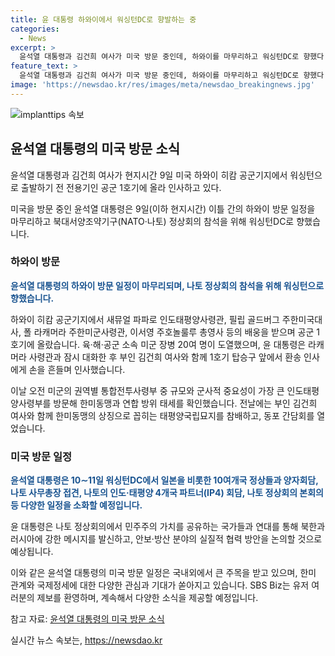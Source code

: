 ```yaml
---
title: 윤 대통령 하와이에서 워싱턴DC로 향발하는 중
categories:
  - News
excerpt: >
  윤석열 대통령과 김건희 여사가 미국 방문 중인데, 하와이를 마무리하고 워싱턴DC로 향했다. 미군과의 만남과 군의 중요성 확인 등을 마치고, 이제는 나토 정상회의에 참석할 예정이다. 윤 대통령은 민주주의 가치를 공유하는 국가들과의 연대를 통해 북한과 러시아에 강한 메시지를 전하고, 안보·방산 분야의 협력 방안을 논의할 것으로 전해졌다. 자세한 내용은 링크를 참고하세요. [SBS Biz] (링크: https://url.kr/9pghjn)
feature_text: >
  윤석열 대통령과 김건희 여사가 미국 방문 중인데, 하와이를 마무리하고 워싱턴DC로 향했다. 미군과의 만남과 군의 중요성 확인 등을 마치고, 이제는 나토 정상회의에 참석할 예정이다. 윤 대통령은 민주주의 가치를 공유하는 국가들과의 연대를 통해 북한과 러시아에 강한 메시지를 전하고, 안보·방산 분야의 협력 방안을 논의할 것으로 전해졌다. 자세한 내용은 링크를 참고하세요. [SBS Biz] (링크: https://url.kr/9pghjn)
image: 'https://newsdao.kr/res/images/meta/newsdao_breakingnews.jpg'
---
```


<p><img src="https://newsdao.kr/res/images/meta/newsdao_breakingnews.jpg" alt="implanttips 속보" /></p>

<h2 data-ke-size="size26">윤석열 대통령의 미국 방문 소식</h2>

<p>윤석열 대통령과 김건희 여사가 현지시간 9일 미국 하와이 히캄 공군기지에서 워싱턴으로 출발하기 전 전용기인 공군 1호기에 올라 인사하고 있다.</p>

<p data-ke-size="size16">미국을 방문 중인 윤석열 대통령은 9일(이하 현지시간) 이틀 간의 하와이 방문 일정을 마무리하고 북대서양조약기구(NATO·나토) 정상회의 참석을 위해 워싱턴DC로 향했습니다.</p>

<h3>하와이 방문</h3>

<p><b><span style="color: #1a5490;">윤석열 대통령의 하와이 방문 일정이 마무리되며, 나토 정상회의 참석을 위해 워싱턴으로 향했습니다.</span></b></p>

<p>하와이 히캄 공군기지에서 새뮤얼 파파로 인도태평양사령관, 필립 골드버그 주한미국대사, 폴 라캐머라 주한미군사령관, 이서영 주호놀룰루 총영사 등의 배웅을 받으며 공군 1호기에 올랐습니다. 육·해·공군 소속 미군 장병 20여 명이 도열했으며, 윤 대통령은 라캐머라 사령관과 잠시 대화한 후 부인 김건희 여사와 함께 1호기 탑승구 앞에서 환송 인사에게 손을 흔들며 인사했습니다.</p>

<p data-ke-size="size16">이날 오전 미군의 권역별 통합전투사령부 중 규모와 군사적 중요성이 가장 큰 인도태평양사령부를 방문해 한미동맹과 연합 방위 태세를 확인했습니다. 전날에는 부인 김건희 여사와 함께 한미동맹의 상징으로 꼽히는 태평양국립묘지를 참배하고, 동포 간담회를 열었습니다.</p>

<h3>미국 방문 일정</h3>

<p><b><span style="color: #1a5490;">윤석열 대통령은 10∼11일 워싱턴DC에서 일본을 비롯한 10여개국 정상들과 양자회담, 나토 사무총장 접견, 나토의 인도·태평양 4개국 파트너(IP4) 회담, 나토 정상회의 본회의 등 다양한 일정을 소화할 예정입니다.</span></b></p>

<p>윤 대통령은 나토 정상회의에서 민주주의 가치를 공유하는 국가들과 연대를 통해 북한과 러시아에 강한 메시지를 발신하고, 안보·방산 분야의 실질적 협력 방안을 논의할 것으로 예상됩니다.</p>

<p>이와 같은 윤석열 대통령의 미국 방문 일정은 국내외에서 큰 주목을 받고 있으며, 한미 관계와 국제정세에 대한 다양한 관심과 기대가 쏟아지고 있습니다. SBS Biz는 유저 여러분의 제보를 환영하며, 계속해서 다양한 소식을 제공할 예정입니다.</p>

<p>참고 자료: <a href="https://url.kr/9pghjn">윤석열 대통령의 미국 방문 소식</a></p>
실시간 뉴스 속보는, <a href="https://newsdao.kr" rel="dofollow">https://newsdao.kr</a>



